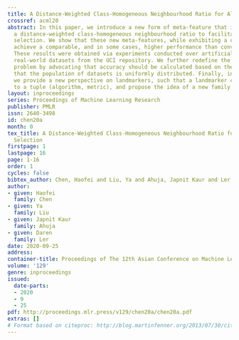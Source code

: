 ```yaml
---
title: A Distance-Weighted Class-Homogeneous Neighbourhood Ratio for Algorithm Selection
crossref: acml20
abstract: In this paper, we introduce a new form of meta-feature that is based on
  a distance-weighted class-homogeneous neighbourhood ratio to facilitate algorithm
  selection. We show that these new meta-features, while exhibiting a cost advantage,
  achieve a comparable, and in some cases, higher performance than conventional meta-features.
  These results were obtained via experiments conducted over artificial datasets and
  real-world datasets from the UCI repository. We further redefine the algorithm selection
  problem by advocating that accuracy should be calculated based on the assumption
  that the population of datasets is uniformly distributed. Finally, in this paper,
  we provide a new perspective on landmarkers, such that a landmarker corresponds
  to a tuple (algorithm, metric), and propose the idea of a new family of meta-features.
layout: inproceedings
series: Proceedings of Machine Learning Research
publisher: PMLR
issn: 2640-3498
id: chen20a
month: 0
tex_title: A Distance-Weighted Class-Homogeneous Neighbourhood Ratio for Algorithm
  Selection
firstpage: 1
lastpage: 16
page: 1-16
order: 1
cycles: false
bibtex_author: Chen, Haofei and Liu, Ya and Ahuja, Japnit Kaur and Ler, Daren
author:
- given: Haofei
  family: Chen
- given: Ya
  family: Liu
- given: Japnit Kaur
  family: Ahuja
- given: Daren
  family: Ler
date: 2020-09-25
address: 
container-title: Proceedings of The 12th Asian Conference on Machine Learning
volume: '129'
genre: inproceedings
issued:
  date-parts:
  - 2020
  - 9
  - 25
pdf: http://proceedings.mlr.press/v129/chen20a/chen20a.pdf
extras: []
# Format based on citeproc: http://blog.martinfenner.org/2013/07/30/citeproc-yaml-for-bibliographies/
---
```

